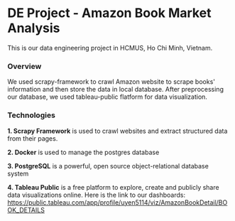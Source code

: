# DE Project - Amazon Book Market Analysis
This is our data engineering project in HCMUS, Ho Chi Minh, Vietnam.

### Overview
We used scrapy-framework to crawl Amazon website to scrape books' information and then store the data in local database.
After preprocessing our database, we used tableau-public flatform for data visualization.


### Technologies
**1. Scrapy Framework** is used to crawl websites and extract structured data from their pages.

**2. Docker** is used to manage the postgres database

**3. PostgreSQL** is a powerful, open source object-relational database system

**4. Tableau Public** is a free platform to explore, create and publicly share data visualizations online.
Here is the link to our dashboards: https://public.tableau.com/app/profile/uyen5114/viz/AmazonBookDetail/BOOK_DETAILS

